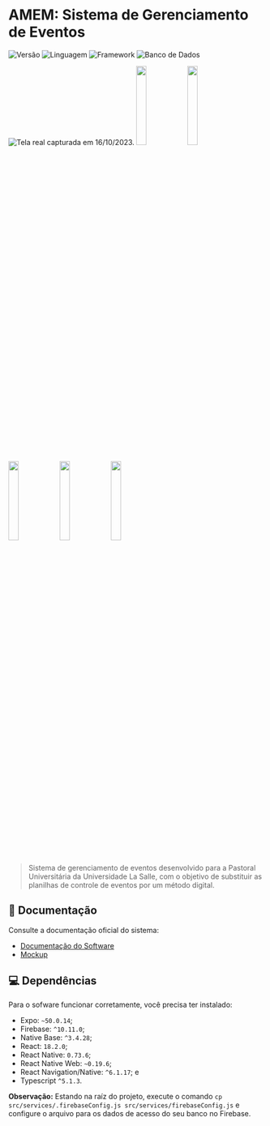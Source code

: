 # AMEM: Sistema de Gerenciamento de Eventos
![Versão](https://img.shields.io/badge/Vers%C3%A3o-1.0-%2397C900?style=for-the-badge)
![Linguagem](https://img.shields.io/badge/Linguagem-Typescript-%231F6FEB?style=for-the-badge)
![Framework](https://img.shields.io/badge/Framework-React%20Native-%231F6FEB?style=for-the-badge)
![Banco de Dados](https://img.shields.io/badge/Banco%20de%20Dados-Firebase-%231F6FEB?style=for-the-badge)

![Tela real capturada em 16/10/2023.](https://drive.google.com/uc?export=view&id=157rHM-EQwLcLZu5sGBsSq6sfJDRh3ZH3)
<img src="https://drive.google.com/uc?export=view&id=1ib-k4t7i3frAHR_OaYfizcnU_Q0XhV4c" width="20%"></img><img src="https://drive.google.com/uc?export=view&id=1HwghGqEge6nW9BqJeu7FH3xjPN5SA4GE" width="20%"></img><img src="https://drive.google.com/uc?export=view&id=1rZDNfoWzKAB1I8ZKsJGqgePOGSZ2GWPP" width="20%"></img><img src="https://drive.google.com/uc?export=view&id=1B2YDRbsm_lWr__VzkjxMUwQBc-P_ZQtp" width="20%"></img><img src="https://drive.google.com/uc?export=view&id=1mOFFBTCYNhzx1PQ0unXhDszJUdO3NFQw" width="20%"></img>
> Sistema de gerenciamento de eventos desenvolvido para a Pastoral Universitária da Universidade La Salle, com o objetivo de substituir as planilhas de controle de eventos por um método digital.

## 📝 Documentação

Consulte a documentação oficial do sistema:

* [Documentação do Software](https://drive.google.com/file/d/1z-JO-Fd32rxnKwQZLBNeQSMlXlDjFLHk/view?usp=sharing)
* [Mockup](https://drive.google.com/file/d/1XB2Cb4lA1HgFn3ETssh5pRcymbHpRgpC/view?usp=sharing)

## 💻 Dependências

Para o sofware funcionar corretamente, você precisa ter instalado:

* Expo: `~50.0.14`;
* Firebase: `^10.11.0`;
* Native Base: `^3.4.28`;
* React: `18.2.0`;
* React Native: `0.73.6`;
* React Native Web: `~0.19.6`;
* React Navigation/Native: `^6.1.17`; e
* Typescript `^5.1.3`.

**Observação:** Estando na raíz do projeto, execute o comando ```cp src/services/.firebaseConfig.js src/services/firebaseConfig.js``` e configure o arquivo para os dados de acesso do seu banco no Firebase.
